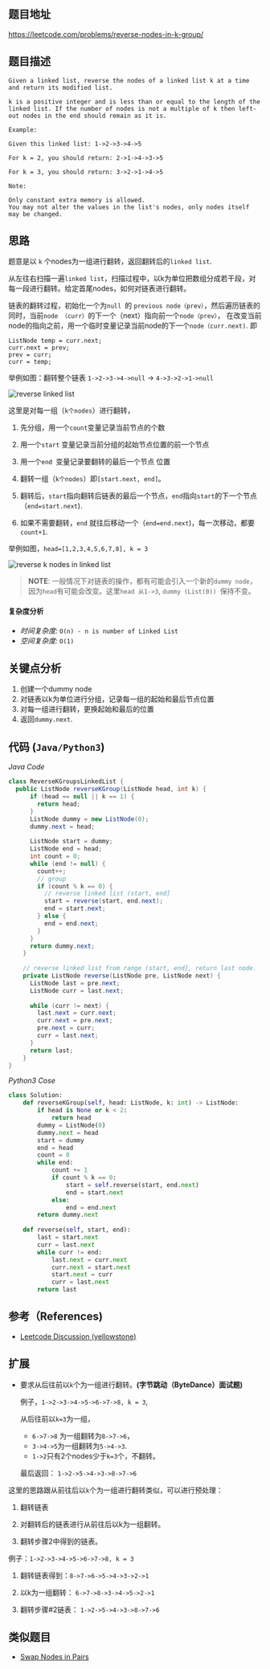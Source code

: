## 题目地址
https://leetcode.com/problems/reverse-nodes-in-k-group/

## 题目描述
```
Given a linked list, reverse the nodes of a linked list k at a time and return its modified list.

k is a positive integer and is less than or equal to the length of the linked list. If the number of nodes is not a multiple of k then left-out nodes in the end should remain as it is.

Example:

Given this linked list: 1->2->3->4->5

For k = 2, you should return: 2->1->4->3->5

For k = 3, you should return: 3->2->1->4->5

Note:

Only constant extra memory is allowed.
You may not alter the values in the list's nodes, only nodes itself may be changed.

```

## 思路
题意是以 `k` 个nodes为一组进行翻转，返回翻转后的`linked list`.

从左往右扫描一遍`linked list`，扫描过程中，以k为单位把数组分成若干段，对每一段进行翻转。给定首尾nodes，如何对链表进行翻转。

链表的翻转过程，初始化一个为`null `的 `previous node（prev）`，然后遍历链表的同时，当前`node （curr）`的下一个（next）指向前一个`node（prev）`，
在改变当前node的指向之前，用一个临时变量记录当前node的下一个`node（curr.next)`. 即
```
ListNode temp = curr.next;
curr.next = prev;
prev = curr;
curr = temp;
```

举例如图：翻转整个链表 `1->2->3->4->null` -> `4->3->2->1->null`

![reverse linked list](../../assets/leetcode/25.reverse-nodes-in-k-groups-1.PNG)

这里是对每一组（`k个nodes`）进行翻转，

1. 先分组，用一个`count`变量记录当前节点的个数

2. 用一个`start` 变量记录当前分组的起始节点位置的前一个节点

3. 用一个`end `变量记录要翻转的最后一个节点 位置

4. 翻转一组（`k个nodes`）即`[start.next, end]`。

5. 翻转后，`start`指向翻转后链表的最后一个节点，`end`指向`start`的下一个节点（`end=start.next`).

6. 如果不需要翻转，`end` 就往后移动一个（`end=end.next`)，每一次移动，都要`count+1`.

举例如图，`head=[1,2,3,4,5,6,7,8], k = 3`


![reverse k nodes in linked list](../../assets/leetcode/25.reverse-nodes-in-k-groups-2.PNG)


>**NOTE**: 一般情况下对链表的操作，都有可能会引入一个新的`dummy node`，因为`head`有可能会改变。这里`head 从1->3`, 
`dummy (List(0)) `保持不变。

#### 复杂度分析
- *时间复杂度:* `O(n) - n is number of Linked List`
- *空间复杂度:* `O(1)`

## 关键点分析
1. 创建一个dummy node
2. 对链表以k为单位进行分组，记录每一组的起始和最后节点位置
3. 对每一组进行翻转，更换起始和最后的位置
4. 返回`dummy.next`.

## 代码 (`Java/Python3`)
*Java Code*
```java
class ReverseKGroupsLinkedList {
  public ListNode reverseKGroup(ListNode head, int k) {
      if (head == null || k == 1) {
        return head;
      }
      ListNode dummy = new ListNode(0);
      dummy.next = head;
  
      ListNode start = dummy;
      ListNode end = head;
      int count = 0;
      while (end != null) {
        count++;
        // group
        if (count % k == 0) {
          // reverse linked list (start, end]
          start = reverse(start, end.next);
          end = start.next;
        } else {
          end = end.next;
        }
      }
      return dummy.next;
    }
  
    // reverse linked list from range (start, end], return last node.
    private ListNode reverse(ListNode pre, ListNode next) {
      ListNode last = pre.next;
      ListNode curr = last.next;
  
      while (curr != next) {
        last.next = curr.next;
        curr.next = pre.next;
        pre.next = curr;
        curr = last.next;
      }
      return last;
    }
}
```

*Python3 Cose*
```python
class Solution:
    def reverseKGroup(self, head: ListNode, k: int) -> ListNode:
        if head is None or k < 2:
            return head
        dummy = ListNode(0)
        dummy.next = head
        start = dummy
        end = head
        count = 0
        while end:
            count += 1
            if count % k == 0:
                start = self.reverse(start, end.next)
                end = start.next
            else:
                end = end.next
        return dummy.next
    
    def reverse(self, start, end):
        last = start.next
        curr = last.next
        while curr != end:
            last.next = curr.next
            curr.next = start.next
            start.next = curr
            curr = last.next
        return last    
```

## 参考（References)
- [Leetcode Discussion (yellowstone)](https://leetcode.com/problems/reverse-nodes-in-k-group/discuss/11440/Non-recursive-Java-solution-and-idea)

## 扩展

- 要求从后往前以`k`个为一组进行翻转。**(字节跳动（ByteDance）面试题)**

    例子，`1->2->3->4->5->6->7->8, k = 3`, 
    
    从后往前以`k=3`为一组，
    - `6->7->8` 为一组翻转为`8->7->6`， 
    - `3->4->5`为一组翻转为`5->4->3`. 
    - `1->2`只有2个nodes少于`k=3`个，不翻转。
    
    最后返回： `1->2->5->4->3->8->7->6`

这里的思路跟从前往后以`k`个为一组进行翻转类似，可以进行预处理：

1. 翻转链表

2. 对翻转后的链表进行从前往后以k为一组翻转。

3. 翻转步骤2中得到的链表。

例子：`1->2->3->4->5->6->7->8, k = 3`

1. 翻转链表得到：`8->7->6->5->4->3->2->1`

2. 以k为一组翻转： `6->7->8->3->4->5->2->1`

3. 翻转步骤#2链表： `1->2->5->4->3->8->7->6`

## 类似题目
- [Swap Nodes in Pairs](https://leetcode.com/problems/swap-nodes-in-pairs/)